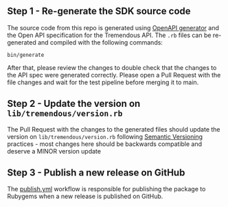 ## Step 1 - Re-generate the SDK source code

The source code from this repo is generated using [OpenAPI generator][1] and the Open API specification for the Tremendous API. The `.rb` files can be re-generated and compiled with the following commands:

```console
bin/generate
```

After that, please review the changes to double check that the changes to the API spec were
generated correctly. Please open a Pull Request with the file changes and wait for the test pipeline
before merging it to main.

## Step 2 - Update the version on `lib/tremendous/version.rb`

The Pull Request with the changes to the generated files should update the version on `lib/tremendous/version.rb`
following [Semantic Versioning][2] practices - most changes here should be backwards compatible and
deserve a MINOR version update

## Step 3 - Publish a new release on GitHub

The [publish.yml](.github/workflows/publish.yml) workflow is responsible for publishing the package to
Rubygems when a new release is published on GitHub.

[1]: https://openapi-generator.tech
[2]: https://semver.org
